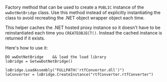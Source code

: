 ﻿Factory method that can be used to create a `PUBLIC` instance of the `wwDotNetBridge` class. Use this method instead of explicitly instantiating the class to avoid recreating the .NET object wrapper object each time.   This helper caches the .NET hosted proxy instance so it doesn't have to be reinstantiated each time you `CREATEOBJECT()`. Instead the cached instance is returned if it exists.Here's how to use it:```foxproDO wwDotNetBridge    && load the load libraryloBridge = GetwwDotNetBridge()loBridge.LoadAssembly("FULLPATH('rtfConverter.dll')")loConverter = loBridge.CreateInstance("rtfConverter.rtfConverter")```